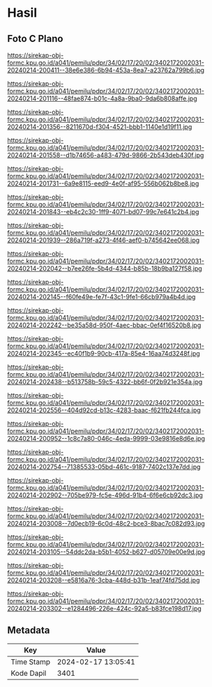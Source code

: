 # Hasil

## Foto C Plano

https://sirekap-obj-formc.kpu.go.id/a041/pemilu/pdpr/34/02/17/20/02/3402172002031-20240214-200411--38e6e386-6b94-453a-8ea7-a23762a799b6.jpg

https://sirekap-obj-formc.kpu.go.id/a041/pemilu/pdpr/34/02/17/20/02/3402172002031-20240214-201116--48fae874-b01c-4a8a-9ba0-9da6b808affe.jpg

https://sirekap-obj-formc.kpu.go.id/a041/pemilu/pdpr/34/02/17/20/02/3402172002031-20240214-201356--8211670d-f304-4521-bbb1-1140e1d19f11.jpg

https://sirekap-obj-formc.kpu.go.id/a041/pemilu/pdpr/34/02/17/20/02/3402172002031-20240214-201558--d1b74656-a483-479d-9866-2b543deb430f.jpg

https://sirekap-obj-formc.kpu.go.id/a041/pemilu/pdpr/34/02/17/20/02/3402172002031-20240214-201731--6a9e8115-eed9-4e0f-af95-556b062b8be8.jpg

https://sirekap-obj-formc.kpu.go.id/a041/pemilu/pdpr/34/02/17/20/02/3402172002031-20240214-201843--eb4c2c30-1ff9-4071-bd07-99c7e641c2b4.jpg

https://sirekap-obj-formc.kpu.go.id/a041/pemilu/pdpr/34/02/17/20/02/3402172002031-20240214-201939--286a719f-a273-4f46-aef0-b745642ee068.jpg

https://sirekap-obj-formc.kpu.go.id/a041/pemilu/pdpr/34/02/17/20/02/3402172002031-20240214-202042--b7ee26fe-5b4d-4344-b85b-18b9ba127f58.jpg

https://sirekap-obj-formc.kpu.go.id/a041/pemilu/pdpr/34/02/17/20/02/3402172002031-20240214-202145--f60fe49e-fe7f-43c1-9fe1-66cb979a4b4d.jpg

https://sirekap-obj-formc.kpu.go.id/a041/pemilu/pdpr/34/02/17/20/02/3402172002031-20240214-202242--be35a58d-950f-4aec-bbac-0ef4f16520b8.jpg

https://sirekap-obj-formc.kpu.go.id/a041/pemilu/pdpr/34/02/17/20/02/3402172002031-20240214-202345--ec40f1b9-90cb-417a-85e4-16aa74d3248f.jpg

https://sirekap-obj-formc.kpu.go.id/a041/pemilu/pdpr/34/02/17/20/02/3402172002031-20240214-202438--b513758b-59c5-4322-bb6f-0f2b921e354a.jpg

https://sirekap-obj-formc.kpu.go.id/a041/pemilu/pdpr/34/02/17/20/02/3402172002031-20240214-202556--404d92cd-b13c-4283-baac-f621fb244fca.jpg

https://sirekap-obj-formc.kpu.go.id/a041/pemilu/pdpr/34/02/17/20/02/3402172002031-20240214-200952--1c8c7a80-046c-4eda-9999-03e9816e8d6e.jpg

https://sirekap-obj-formc.kpu.go.id/a041/pemilu/pdpr/34/02/17/20/02/3402172002031-20240214-202754--71385533-05bd-461c-9187-7402c137e7dd.jpg

https://sirekap-obj-formc.kpu.go.id/a041/pemilu/pdpr/34/02/17/20/02/3402172002031-20240214-202902--705be979-fc5e-496d-91b4-6f6e6cb92dc3.jpg

https://sirekap-obj-formc.kpu.go.id/a041/pemilu/pdpr/34/02/17/20/02/3402172002031-20240214-203008--7d0ecb19-6c0d-48c2-bce3-8bac7c082d93.jpg

https://sirekap-obj-formc.kpu.go.id/a041/pemilu/pdpr/34/02/17/20/02/3402172002031-20240214-203105--54ddc2da-b5b1-4052-b627-d05709e00e9d.jpg

https://sirekap-obj-formc.kpu.go.id/a041/pemilu/pdpr/34/02/17/20/02/3402172002031-20240214-203208--e5816a76-3cba-448d-b31b-1eaf74fd75dd.jpg

https://sirekap-obj-formc.kpu.go.id/a041/pemilu/pdpr/34/02/17/20/02/3402172002031-20240214-203302--e1284496-226e-424c-92a5-b83fce198d17.jpg


## Metadata

| Key        | Value               |
| ---------- | ------------------- |
| Time Stamp | 2024-02-17 13:05:41 |
| Kode Dapil | 3401                |



